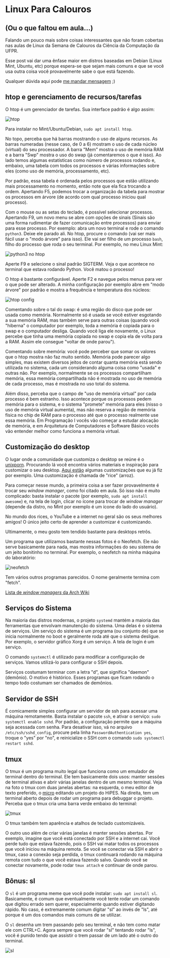 <!-- Linux Para Calouros :: 2025-03-18 07:49:04 -->

# Linux Para Calouros

## (Ou o que faltou em aula...)

Falando um pouco mais sobre coisas interessantes que não foram cobertas nas
aulas de Linux da Semana de Calouros da Ciência da Computação da UFPR.

Esse post vai dar uma ênfase maior em distros baseadas em Debian (Linux Mint,
Ubuntu, etc) porque espera-se que sejam mais comuns e que se você usa outra
coisa você provavelmente sabe o que está fazendo.

Qualquer dúvida aqui pode [me mandar mensagem](mailto:ggb23@inf.ufpr.br) ;)

## htop e gerenciamento de recursos/tarefas

O htop é um gerenciador de tarefas. Sua interface padrão é algo assim:

![htop](/static/linux/htop.png)

Para instalar no Mint/Ubuntu/Debian, `sudo apt install htop`.

No topo, perceba que há barras mostrando o uso de alguns recursos. As barras
numeradas (nesse caso, de 0 a 6) mostram o uso de cada núcleo (virtual) do seu
processador. A barra "Mem" mostra o uso de memória RAM e a barra "Swp" mostra
o uso do swap (já comentaremos o que é isso). Ao lado temos algumas estatísticas
como número de processos rodando e, embaixo, uma tabela com todos os processos e
várias informações sobre eles (como uso de memória, processamento, etc).

Por padrão, essa tabela é ordenada pelos processos que estão utilizando mais
processamento no momento, então note que ela fica trocando a ordem. Apertando
F5, podemos trocar a organização da tabela para mostrar os processos em árvore
(de acordo com qual processo iniciou qual processo).

Com o mouse ou as setas do teclado, é possível selecionar processos. Apertando
F9, um novo menu se abre com opções de sinais (Sinais são uma forma rudimentar
de fazer comunicação entre processos) para enviar para esse processo. Por
exemplo: abra um novo terminal e rode o comando `python3`. Deixe ele parado ali.
No htop, procure o comando (vai ser mais fácil usar o "modo árvore" para isso).
Ele vai ser filho de um processo `bash`, filho do processo que roda o seu
terminal. Por exemplo, no meu Linux Mint:

![python3 no htop](/static/linux/htop-python.png)

Aperte F9 e selecione o sinal padrão SIGTERM. Veja o que acontece no terminal
que estava rodando Python. Você matou o processo!

O htop é bastante configurável. Aperte F2 e navegue pelos menus para ver o que
pode ser alterado. A minha configuração por exemplo abre em "modo árvore" por
padrão e mostra a frequência e temperatura dos núcleos:

![htop config](/static/linux/htop-config.png)

Comentando sobre o tal do swap: é uma região do disco que pode ser usada como
memória. Normalmente só é usada se você estiver esgotando a sua memória RAM, mas
também serve para outras coisas (quando você "hiberna" o computador por exemplo,
toda a memória é copiada para o swap e o computador desliga. Quando você liga
ele novamente, o Linux percebe que tinha uma memória copiada no swap e copia ela
de volta para a RAM. Assim ele consegue "voltar de onde parou").

Comentando sobre memória: você pode perceber que somar os valores que o htop
mostra não faz muito sentido. Memória pode parecer algo simples, mas existem
diversos jeitos de contar quanta memória está sendo utilizada no sistema, cada
um considerando alguma coisa como "usada" e outras não. Por exemplo, normalmente
se os processos compartilham memória, essa memória compartilhada não é mostrada
no uso de memória de cada processo, mas é mostrada no uso total do sistema.

Além disso, perceba que o campo de "uso de memória virtual" por cada processo
é bem estranho. Isso acontece porque os processos pedem memória para o sistema,
e o sistema "promete" memória para eles (nisso o uso de memória virtual
aumenta), mas não reserva a região de memória física no chip de RAM para o
processo até que o processo realmente use essa memória. Em Programação I vocês
vão começar a estudar alocação de memória, e em Arquitetura de Computadores e
Software Básico vocês vão entender melhor como funciona a memória virtual.

## Customização do desktop

O lugar onde a comunidade que customiza o desktop se reúne é o
[unixporn](https://www.reddit.com/r/unixporn/). Procurando lá você encontra
vários materiais e inspiração para customizar o seu desktop.
[Aqui estão](https://www.reddit.com/r/unixporn/search/?q=author%3Agboncoffee&cId=a68f400c-3ee3-423e-9f12-1a982c894c94&iId=542ed4e8-fea2-4b60-970a-13066cf04c7a)
algumas customizações que eu já fiz por exemplo. Uma customização é chamada de
"rice" (arroz).

Para começar nesse mundo, a primeira coisa a ser fazer provavelmente é trocar
seu *window manager*, como foi citado em aula. Só isso não é muito complicado:
basta instalar o pacote (por exemplo, `sudo apt install awesome`) e, na tela de
login, clicar no ícone para trocar de *window manager* (depende da distro, no
Mint por exemplo é um ícone do lado do usuário).

No mundo dos rices, o YouTube e a internet no geral são os seus melhores amigos!
O único jeito certo de aprender a customizar é customizando.

Ultimamente, o meu gosto tem tendido bastante para desktops retrôs.

Um programa que utilizamos bastante nessas fotos é o Neofetch. Ele não serve
basicamente para nada, mas mostra informações do seu sistema de um jeito
bonitinho no terminal. Por exemplo, o neofetch na minha máquina do laboratório:

![neofetch](/static/linux/neofetch-amantino.png)

Tem vários outros programas parecidos. O nome geralmente termina com "fetch".

[Lista de *window managers* da Arch Wiki](https://wiki.archlinux.org/title/Window_manager)

## Serviços do Sistema

Na maioria das distros modernas, o projeto `systemd` mantém a maioria das 
ferramentas que envolvam manutenção do sistema. Uma delas é o sistema de
serviços. Um serviço do sistema é um programa (ou conjunto de) que se inicia
normalmente no boot e geralmente roda até que o sistema desligue. Por exemplo,
o servidor gráfico Xorg é um serviço. A tela de login é um serviço.

O comando `systemctl` é utilizado para modificar a configuração de serviços.
Vamos utilizá-lo para configurar o SSH depois.

Serviços costumam terminar com a letra "d", que significa "daemon" (demônio). O
motivo é histórico. Esses programas que ficam rodando o tempo todo costumam ser
chamados de demônios.

## Servidor de SSH

É comicamente simples configurar um servidor de ssh para acessar uma máquina
remotamente. Basta instalar o pacote `ssh`, e ativar o serviço:
`sudo systemctl enable sshd`. Por padrão, a configuração permite que a máquina
seja acessada com senha. Para desativar isso, vá no arquivo
`/etc/ssh/sshd_config`, procure pela linha `PasswordAuthentication yes`, troque
o "yes" por "no", e reinicialize o SSH com o comando
`sudo systemctl restart sshd`.

## tmux

O tmux é um programa muito legal que funciona como um emulador de terminal
dentro do terminal. Ele tem basicamente dois usos: manter sessões de terminal 
ativas e abrir várias janelas dentro de um mesmo terminal. Veja na foto o tmux
com duas janelas abertas: na esquerda, o meu editor de texto preferido, o
[micro](https://micro-editor.github.io/) editando um projeto do HiPES. Na
direita, tem um terminal aberto depois de rodar um programa para debuggar o
projeto. Perceba que o tmux cria uma barra verde embaixo do terminal:

![tmux](/static/linux/tmux.png)

O tmux também tem aparência e atalhos de teclado customizáveis.

O outro uso além de criar várias janelas é manter sessões abertas. Por exemplo,
imagine que você está conectado por SSH e a internet cai. Você perde tudo que
estava fazendo, pois o SSH vai matar todos os processos que você iniciou na
máquina remota. Se você se conectar via SSH e abrir o tmux, caso a conexão seja
perdida, o tmux continuará rodando na máquina remota com tudo o que você estava
fazendo salvo. Quando você se conectar novamente, pode rodar `tmux attach` e
continuar de onde parou.

## Bônus: sl

O `sl` é um programa meme que você pode instalar: `sudo apt install sl`.
Basicamente, é comum que eventualmente você tente rodar um comando que digitou
errado sem querer, especialmente quando estiver digitando rápido. No caso, é
extremamente comum digitar "sl" ao invés de "ls", até porque é um dos comandos
mais comuns de se utilizar.

O `sl` desenha um trem passando pelo seu terminal, e não tem como matar ele com
CTRL+C. Agora sempre que você rodar "sl" tentando rodar "ls", você é punido
tendo que assistir o trem passar de um lado até o outro do terminal.

![sl](/static/linux/sl.png)
